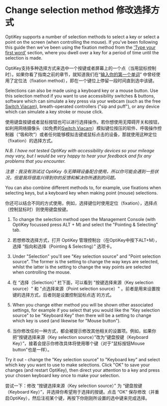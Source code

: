 Change selection method
修改选择方式
======

OptiKey supports a number of selection methods to select a key or select a point on the screen (when controlling the mouse). If you've been following this guide then we've been using the fixation method from the ['Type your first word'](https://github.com/JuliusSweetland/OptiKey/wiki/User-Guide#type-your-first-word) section, where you dwell over a key for a period of time until the selection is made.

OptiKey支持多种选择方式来选中一个按键或者屏幕上的一个点（当用鼠标控制时）。如果你看了指南之前的章节，就知道我们在“[输入你的第一个单词](https://github.com/JuliusSweetland/OptiKey/wiki/User-Guide#type-your-first-word)” 中曾经使用了定位法（fixation method），即在一个键位上停留一段时间直到选中该键。

Selections can also be made using a keyboard key or a mouse button. Use this selection method if you want to use accessibility switches & buttons, software which can simulate a key press via your webcam (such as the free [Switch Viacam](http://sviacam.sourceforge.net/)), breath-operated controllers ("sip and puff"), or any device which can simulate a key stroke or mouse click.

使用键盘按键或者鼠标按钮也可以进行选择操作。若你想使用无障碍开关和按钮，如利用网络摄像头（如免费的[Switch Viacam](http://sviacam.sourceforge.net/)）模拟键位按压的软件、呼吸操作控制器（“吸和吹”）或者任何能够模拟击键或鼠标点击的设备，那就使用这种定位（fixation）的选择方式。

*N.B. I have not tested OptiKey with accessibility devices so your mileage may vary, but I would be very happy to hear your feedback and fix any problems that you encounter.*  

*注意：我没有测试过 OptiKey 与无障碍设备配合使用，所以你可能会遇到一些状况，但是我将很高兴得到你的反馈和解决你所遇到的问题。*

You can also combine different methods to, for example, use fixations when selecting keys, but a keyboard key when making point (mouse) selections.

你还可以结合不同的方式使用，例如，选择键位时使用定位（fixation），选择点（控制鼠标时）则使用键盘按键。

  1. To change the selection method open the Management Console (with OptiKey focussed press ALT + M) and select the "Pointing & Selecting" tab.  

  1. 若想修改选择方式，打开 OptiKey 管理控制台（在OptiKey中按下ALT+M），选择 “指向和选择（Pointing & Selecting）” 选项卡。

  2. Under "Selection" you'll see "Key selection source" and "Point selection source". The former is the setting to change the way keys are selected, whilst the latter is the setting to change the way points are selected when controlling the mouse.  

  2. 在 “选择（Selection）” 栏下面，可以看到 "按键选择来源（Key selection source）" 和 "点选择来源（Point selection source）" 。前者是用来设置按键的选择方式，后者则是设置控制鼠标点选`的方式。

  3. When you change either method you will be shown other associated settings, for example if you select that you would like the "Key selection source" to be "Keyboard Key" then there will be a setting to change which key is used (and likewise for "Mouse button").  

  3. 当你修改任何一种方式，都会被提示修改其他相关的设置项。例如，如果你把“按键选择来源（Key selection source）”改为“键盘按键（Keyboard Key）”，接着会提示你修改具体将使用哪个键（对于"鼠标按钮Mouse button"也是一样）。

Try it out - change the "Key selection source" to "Keyboard key" and select which key you want to use to make selections. Click "OK" to save your changes (and restart OptiKey), then direct your attention to a key and press your chosen keyboard key once to make your selection.

尝试一下：修改 “按键选择来源（Key selection source）” 为 “键盘按键（Keyboard Key）”，并选择你希望用于选择的按键。点击 “OK” 保存修改（并重启OptiKey），然后注视某个键，再按下你刚刚所设置的选中键来完成选择。  
